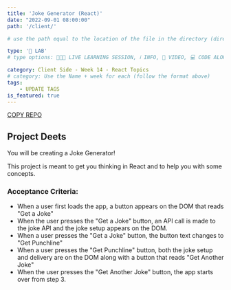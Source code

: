 ```yaml
---
title: 'Joke Generator (React)'
date: "2022-09-01 08:00:00"
path: '/client/'

# use the path equal to the location of the file in the directory (directory structure)

type: '🥼 LAB'
# type options: 👩🏽‍🏫 LIVE LEARNING SESSION, ℹ️ INFO, 🎥 VIDEO, 💻 CODE ALONG, 🥼 LAB, ↩️ REVIEW/NOTES, 👥 GROUP LEARNING, 👷🏼‍♂️ GROUP PROJECT, 🧠 ASSESSMENT, 📝 ASSIGNMENT

category: Client Side - Week 14 - React Topics
# category: Use the Name + week for each (follow the format above)
tags: 
    - UPDATE TAGS
is_featured: true
---
```

<a class="rn-button btn-purple" href="https://repo-copier.netlify.app/u/Repped-School/joke-generator-lab" target="_blank">COPY REPO</a>


## Project Deets
You will be creating a Joke Generator!

This project is meant to get you thinking in React and to help you with some concepts.

### Acceptance Criteria:
- When a user first loads the app, a button appears on the DOM that reads "Get a Joke"
- When the user presses the "Get a Joke" button, an API call is made to the joke API and the joke setup appears on the DOM.
- When a user presses the "Get a Joke" button, the button text changes to "Get Punchline"
- When a user presses the "Get Punchline" button, both the joke setup and delivery are on the DOM along with a button that reads "Get Another Joke"
- When the user presses the "Get Another Joke" button, the app starts over from step 3.
